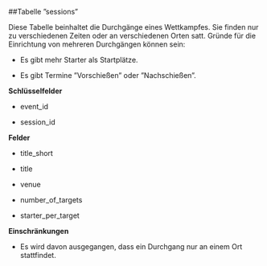 ##Tabelle ”sessions”

Diese Tabelle beinhaltet die Durchgänge eines Wettkampfes. Sie finden nur zu verschiedenen Zeiten oder an verschiedenen Orten satt. Gründe für die Einrichtung von mehreren Durchgängen können sein:

* Es gibt mehr Starter als Startplätze.

* Es gibt Termine ”Vorschießen” oder ”Nachschießen”.

**Schlüsselfelder**

* event_id

* session_id

**Felder**

* title_short

* title

* venue

* number_of_targets

* starter_per_target

**Einschränkungen**

* Es wird davon ausgegangen, dass ein Durchgang nur an einem Ort stattfindet.
